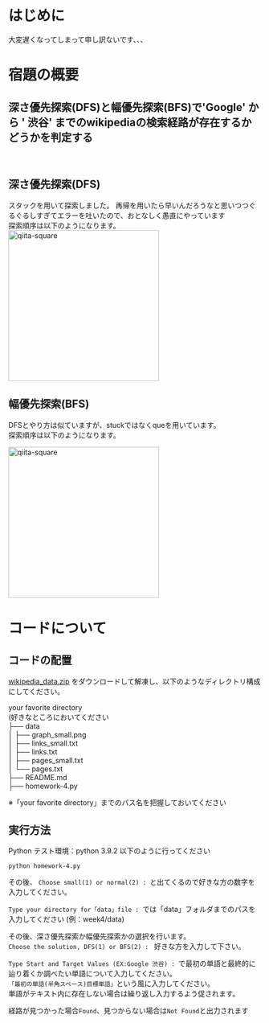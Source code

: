 # はじめに
大変遅くなってしまって申し訳ないです、、、<br>

# 宿題の概要
## **深さ優先探索(DFS)と幅優先探索(BFS)で'Google' から ' 渋谷' までのwikipediaの検索経路が存在するかどうかを判定する**<br>

<br>

## 深さ優先探索(DFS)
スタックを用いて探索しました。
再帰を用いたら早いんだろうなと思いつつぐるぐるしすぎてエラーを吐いたので、おとなしく愚直にやっています<br>
探索順序は以下のようになります。<br>
<img width="300" alt="qiita-square" src="https://user-images.githubusercontent.com/63898148/171523138-93f95a7f-de8f-453b-937e-3a421c5953ba.png">
<br>

## 幅優先探索(BFS)
DFSとやり方は似ていますが、stuckではなくqueを用いています。<br>
探索順序は以下のようになります。
<br>

<img width="300" alt="qiita-square" src="https://user-images.githubusercontent.com/63898148/171523134-f8f332c4-d704-4360-bf1c-2f37b47197df.png">


# コードについて

## コードの配置
[wikipedia_data.zip]("https://drive.google.com/file/d/1zqtjSb-ZoR4rzVUWZrjNSES5GKJhYmmH/view") をダウンロードして解凍し、以下のようなディレクトリ構成にしてください。

your favorite directory<br>
(好きなところにおいてください<br>
├── data<br>
│   ├── graph_small.png<br>
│   ├── links_small.txt<br>
│   ├── links.txt<br>
│   ├── pages_small.txt<br>
│   └── pages.txt<br>
├── README.md<br>
├── homework-4.py<br>

※「your favorite directory」までのパス名を把握しておいてください

## 実行方法
Python
テスト環境：python 3.9.2
以下のように行ってください

`python homework-4.py`

その後、
`Choose small(1) or normal(2) : `と出てくるので好きな方の数字を入力してください。

`Type your directory for「data」file : `では「data」フォルダまでのパスを入力してください (例：week4/data)

その後、深さ優先探索か幅優先探索かの選択を行います。<br>
`Choose the solution, DFS(1) or BFS(2) : ` 好きな方を入力して下さい。

`Type Start and Target Values (EX:Google 渋谷) : `で最初の単語と最終的に辿り着くか調べたい単語について入力してください。<br>
`「最初の単語(半角スペース)目標単語」`という風に入力してください。<br>
単語がテキスト内に存在しない場合は繰り返し入力するよう促されます。


経路が見つかった場合`Found`、見つからない場合は`Not Found`と出力されます





